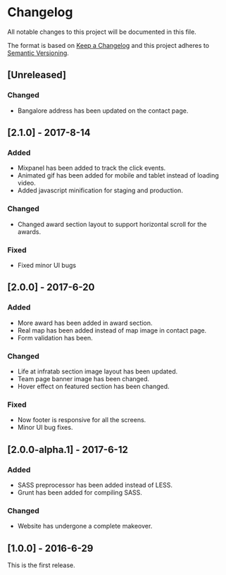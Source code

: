 # Changelog
All notable changes to this project will be documented in this file.

The format is based on [Keep a Changelog](http://keepachangelog.com/) and this project adheres to [Semantic Versioning](http://semver.org/).


## [Unreleased]
### Changed
- Bangalore address has been updated on the contact page.

## [2.1.0] - 2017-8-14
### Added
- Mixpanel has been added to track the click events.
- Animated gif has been added for mobile and tablet instead of loading video.
- Added javascript minification for staging and production.

### Changed
- Changed award section layout to support horizontal scroll for the awards.

### Fixed
- Fixed minor UI bugs

## [2.0.0] - 2017-6-20
### Added
- More award has been added in award section.
- Real map has been added instead of map image in contact page.
- Form validation has been.

### Changed
- Life at infratab section image layout has been updated.
- Team page banner image has been changed.
- Hover effect on featured section has been changed.

### Fixed
- Now footer is responsive for all the screens.
- Minor UI bug fixes.


## [2.0.0-alpha.1] - 2017-6-12
### Added
- SASS preprocessor has been added instead of LESS.
- Grunt has been added for compiling SASS.

### Changed
- Website has undergone a complete makeover.


## [1.0.0] - 2016-6-29
This is the first release.

